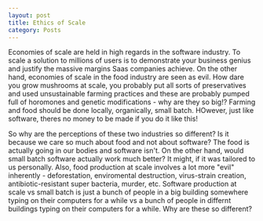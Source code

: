 ```yaml
---
layout: post
title: Ethics of Scale
category: Posts
---
```


Economies of scale are held in high regards in the software industry. To scale a solution to millions of users is to demonstrate your business genius and justify the massive margins Saas companies achieve. On the other hand, economies of scale in the food industry are seen as evil. How dare you grow mushrooms at scale, you probably put all sorts of preservatives and used unsustainable farming practices and these are probably pumped full of horomones and genetic modifications - why are they so big!? Farming and food should be done locally, organically, small batch. HOwever, just like software, theres no money to be made if you do it like this!

So why are the perceptions of these two industries so different? Is it because we care so much about food and not about software? The food is actually going in our bodies and software isn't. On the other hand, would small batch software actually work much better? It might, if it was tailored to us personally. Also, food production at scale involves a lot more "evil" inherently - deforestation, enviromental destruction, virus-strain creation, antibiotic-resistant super bacteria, murder, etc. Software production at scale vs small batch is just a bunch of people in a big building somewhere typing on their computers for a while vs a bunch of people in differnt buildings typing on their computers for a while. Why are these so different? 
